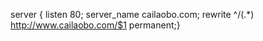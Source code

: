 server { listen 80; server_name cailaobo.com; rewrite ^/(.*) http://www.cailaobo.com/$1 permanent;}



